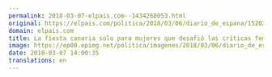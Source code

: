 ```yaml
---
permalink: 2018-03-07-elpais.com--1434268053.html
original: https://elpais.com/politica/2018/03/06/diario_de_espana/1520336273_864693.html#?ref=rss&format=simple&link=link
domain: elpais.com
title: La fiesta canaria solo para mujeres que desafió las críticas feministas
image: https://ep00.epimg.net/politica/imagenes/2018/03/06/diario_de_espana/1520336273_864693_1520337323_rrss_normal.jpg
date: 2018-03-07 14:00:35
translations: en
---
```


